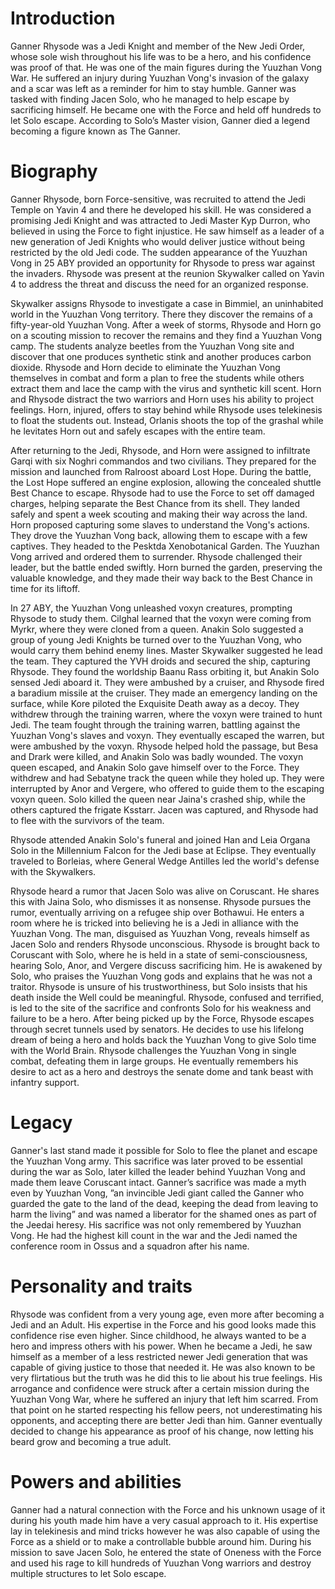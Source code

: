 # Introduction

Ganner Rhysode was a Jedi Knight and member of the New Jedi Order, whose sole wish throughout his life was to be a hero, and his confidence was proof of that.
He was one of the main figures during the Yuuzhan Vong War.
He suffered an injury during Yuuzhan Vong's invasion of the galaxy and a scar was left as a reminder for him to stay humble.
Ganner was tasked with finding Jacen Solo, who he managed to help escape by sacrificing himself.
He became one with the Force and held off hundreds to let Solo escape.
According to Solo’s Master vision, Ganner died a legend becoming a figure known as The Ganner.

# Biography

Ganner Rhysode, born Force-sensitive, was recruited to attend the Jedi Temple on Yavin 4 and there he developed his skill.
He was considered a promising Jedi Knight and was attracted to Jedi Master Kyp Durron, who believed in using the Force to fight injustice.
He saw himself as a leader of a new generation of Jedi Knights who would deliver justice without being restricted by the old Jedi code.
The sudden appearance of the Yuuzhan Vong in 25 ABY provided an opportunity for Rhysode to press war against the invaders.
Rhysode was present at the reunion Skywalker called on Yavin 4 to address the threat and discuss the need for an organized response.

Skywalker assigns Rhysode to investigate a case in Bimmiel, an uninhabited world in the Yuuzhan Vong territory.
There they discover the remains of a fifty-year-old Yuuzhan Vong.
After a week of storms, Rhysode and Horn go on a scouting mission to recover the remains and they find a Yuuzhan Vong camp.
The students analyze beetles from the Yuuzhan Vong site and discover that one produces synthetic stink and another produces carbon dioxide.
Rhysode and Horn decide to eliminate the Yuuzhan Vong themselves in combat and form a plan to free the students while others extract them and lace the camp with the virus and synthetic kill scent.
Horn and Rhysode distract the two warriors and Horn uses his ability to project feelings.
Horn, injured, offers to stay behind while Rhysode uses telekinesis to float the students out.
Instead, Orlanis shoots the top of the grashal while he levitates Horn out and safely escapes with the entire team.

After returning to the Jedi, Rhysode, and Horn were assigned to infiltrate Garqi with six Noghri commandos and two civilians.
They prepared for the mission and launched from Ralroost aboard Lost Hope.
During the battle, the Lost Hope suffered an engine explosion, allowing the concealed shuttle Best Chance to escape.
Rhysode had to use the Force to set off damaged charges, helping separate the Best Chance from its shell.
They landed safely and spent a week scouting and making their way across the land.
Horn proposed capturing some slaves to understand the Vong's actions.
They drove the Yuuzhan Vong back, allowing them to escape with a few captives.
They headed to the Pesktda Xenobotanical Garden.
The Yuuzhan Vong arrived and ordered them to surrender.
Rhysode challenged their leader, but the battle ended swiftly.
Horn burned the garden, preserving the valuable knowledge, and they made their way back to the Best Chance in time for its liftoff.

In 27 ABY, the Yuuzhan Vong unleashed voxyn creatures, prompting Rhysode to study them.
Cilghal learned that the voxyn were coming from Myrkr, where they were cloned from a queen.
Anakin Solo suggested a group of young Jedi Knights be turned over to the Yuuzhan Vong, who would carry them behind enemy lines.
Master Skywalker suggested he lead the team.
They captured the YVH droids and secured the ship, capturing Rhysode.
They found the worldship Baanu Rass orbiting it, but Anakin Solo sensed Jedi aboard it.
They were ambushed by a cruiser, and Rhysode fired a baradium missile at the cruiser.
They made an emergency landing on the surface, while Kore piloted the Exquisite Death away as a decoy.
They withdrew through the training warren, where the voxyn were trained to hunt Jedi.
The team fought through the training warren, battling against the Yuuzhan Vong's slaves and voxyn.
They eventually escaped the warren, but were ambushed by the voxyn.
Rhysode helped hold the passage, but Besa and Drark were killed, and Anakin Solo was badly wounded.
The voxyn queen escaped, and Anakin Solo gave himself over to the Force.
They withdrew and had Sebatyne track the queen while they holed up.
They were interrupted by Anor and Vergere, who offered to guide them to the escaping voxyn queen.
Solo killed the queen near Jaina's crashed ship, while the others captured the frigate Ksstarr.
Jacen was captured, and Rhysode had to flee with the survivors of the team.

Rhysode attended Anakin Solo's funeral and joined Han and Leia Organa Solo in the Millennium Falcon for the Jedi base at Eclipse.
They eventually traveled to Borleias, where General Wedge Antilles led the world's defense with the Skywalkers.

Rhysode heard a rumor that Jacen Solo was alive on Coruscant.
He shares this with Jaina Solo, who dismisses it as nonsense.
Rhysode pursues the rumor, eventually arriving on a refugee ship over Bothawui.
He enters a room where he is tricked into believing he is a Jedi in alliance with the Yuuzhan Vong.
The man, disguised as Yuuzhan Vong, reveals himself as Jacen Solo and renders Rhysode unconscious.
Rhysode is brought back to Coruscant with Solo, where he is held in a state of semi-consciousness, hearing Solo, Anor, and Vergere discuss sacrificing him.
He is awakened by Solo, who praises the Yuuzhan Vong gods and explains that he was not a traitor.
Rhysode is unsure of his trustworthiness, but Solo insists that his death inside the Well could be meaningful.
Rhysode, confused and terrified, is led to the site of the sacrifice and confronts Solo for his weakness and failure to be a hero.
After being picked up by the Force, Rhysode escapes through secret tunnels used by senators.
He decides to use his lifelong dream of being a hero and holds back the Yuuzhan Vong to give Solo time with the World Brain.
Rhysode challenges the Yuuzhan Vong in single combat, defeating them in large groups.
He eventually remembers his desire to act as a hero and destroys the senate dome and tank beast with infantry support.

# Legacy

Ganner's last stand made it possible for Solo to flee the planet and escape the Yuuzhan Vong army.
This sacrifice was later proved to be essential during the war as Solo, later killed the leader behind Yuuzhan Vong and made them leave Coruscant intact.
Ganner’s sacrifice was made a myth even by Yuuzhan Vong, ”an invincible Jedi giant called the Ganner who guarded the gate to the land of the dead, keeping the dead from leaving to harm the living” and was named a liberator for the shamed ones as part of the Jeedai heresy.
His sacrifice was not only remembered by Yuuzhan Vong.
He had the highest kill count in the war and the Jedi named the conference room in Ossus and a squadron after his name.

# Personality and traits

Rhysode was confident from a very young age, even more after becoming a Jedi and an Adult.
His expertise in the Force and his good looks made this confidence rise even higher.
Since childhood, he always wanted to be a hero and impress others with his power.
When he became a Jedi, he saw himself as a member of a less restricted newer Jedi generation that was capable of giving justice to those that needed it.
He was also known to be very flirtatious but the truth was he did this to lie about his true feelings.
His arrogance and confidence were struck after a certain mission during the Yuuzhan Vong War, where he suffered an injury that left him scarred.
From that point on he started respecting his fellow peers, not underestimating his opponents, and accepting there are better Jedi than him.
Ganner eventually decided to change his appearance as proof of his change, now letting his beard grow and becoming a true adult.

# Powers and abilities

Ganner had a natural connection with the Force and his unknown usage of it during his youth made him have a very casual approach to it.
His expertise lay in telekinesis and mind tricks however he was also capable of using the Force as a shield or to make a controllable bubble around him.
During his mission to save Jacen Solo, he entered the state of Oneness with the Force and used his rage to kill hundreds of Yuuzhan Vong warriors and destroy multiple structures to let Solo escape.
